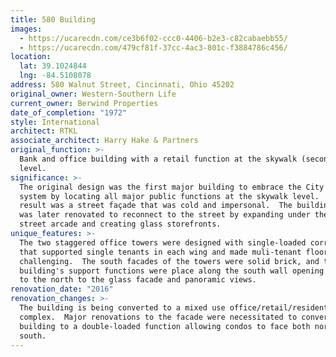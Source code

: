```yaml
---
title: 580 Building
images:
  - https://ucarecdn.com/ce3b6f02-ccc0-4406-b2e3-c82cabaebb55/
  - https://ucarecdn.com/479cf81f-37cc-4ac3-801c-f3884786c456/
location:
  lat: 39.1024844
  lng: -84.5108078
address: 580 Walnut Street, Cincinnati, Ohio 45202
original_owner: Western-Southern Life
current_owner: Berwind Properties
date_of_completion: "1972"
style: International
architect: RTKL
associate_architect: Harry Hake & Partners
original_function: >-
  Bank and office building with a retail function at the skywalk (second floor)
  level.
significance: >-
  The original design was the first major building to embrace the City's skywalk
  system by locating all major public functions at the skywalk level.  The
  result was a street façade that was cold and impersonal.  The building base
  was later renovated to reconnect to the street by expanding under the original
  street arcade and creating glass storefronts.
unique_features: >-
  The two staggered office towers were designed with single-loaded corridors
  that supported single tenants in each wing and made muli-tenant floors
  challenging.  The south facades of the towers were solid brick, and the
  building's support functions were place along the south wall opening all space
  to the north to the glass facade and panoramic views.
renovation_date: "2016"
renovation_changes: >-
  The building is being converted to a mixed use office/retail/residential
  complex.  Major renovations to the facade were necessitated to convert the
  building to a double-loaded function allowing condos to face both north and
  south.
---
```

